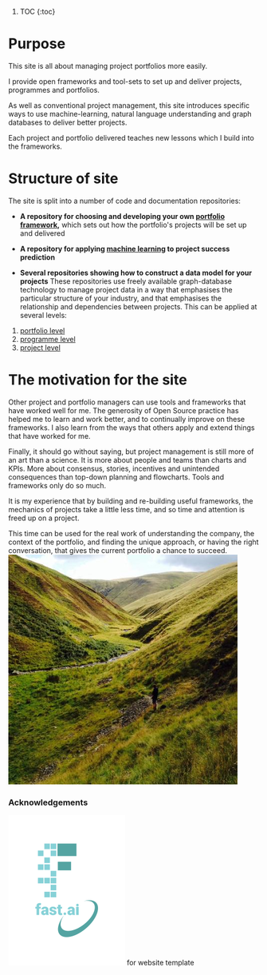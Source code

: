 1. TOC
{:toc}

# Purpose
This site is all about managing project portfolios more easily. 

I provide open frameworks and tool-sets to set up and deliver projects, programmes and portfolios. 

As well as conventional project management, this site introduces specific ways to use machine-learning, natural language understanding and graph databases to deliver better projects. 

Each project and portfolio delivered teaches new lessons which I build into the frameworks. 

# Structure of site

The site is split into a number of code and documentation repositories:

* **A repository for choosing and developing your own [portfolio framework](https://github.com/lawrencerowland/Data-Model-for-Project-Frameworks),** which sets out how the portfolio's projects will be set up and delivered

* **A repository for applying [machine learning](https://github.com/lawrencerowland/Machine-learning-for-project-portfolios) to project success prediction** 

* **Several repositories showing how to construct a data model for your projects** These repositories use freely available graph-database technology to manage project data in a way that emphasises the particular structure of your industry, and that emphasises the relationship and dependencies between projects. This can be applied at several levels:

1. [portfolio level](https://github.com/lawrencerowland/Data-models-for-portfolios)
2. [programme level](https://github.com/lawrencerowland/Data-models-for-programmes)
3. [project level](https://github.com/lawrencerowland/Data-models-for-projects)

# The motivation for the site

Other project and portfolio managers can use tools and frameworks that have worked well for me. The generosity of Open Source practice has helped me to learn and work better, and to continually improve on these frameworks. I also learn from the ways that others apply and extend things that have worked for me. 

Finally, it should go without saying, but project management is still more of an art than a science. It is more about people and teams than charts and KPIs. More about consensus, stories, incentives and unintended consequences than top-down planning and flowcharts. Tools and frameworks only do so much. 

It is my experience that by building and re-building useful frameworks, the mechanics of projects take a little less time, and so time and attention is freed up on a project. 

This time can be used for the real work of understanding the company, the context of the portfolio, and finding the unique approach, or having the right conversation, that gives the current portfolio a chance to succeed. 
![Howgills](https://github.com/lawrencerowland/lawrencerowland.github.io/blob/master/images/Howgills.jpeg)

### Acknowledgements
![Image of fast.ai logo](images/logo.png) for website template

